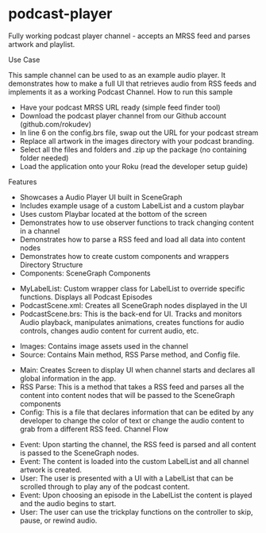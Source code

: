 # podcast-player
Fully working podcast player channel - accepts an MRSS feed and parses artwork and playlist.


Use Case

This sample channel can be used to as an example audio player. It demonstrates how to make a full UI that retrieves audio from RSS feeds and implements it as a working Podcast Channel.
How to run this sample
* Have your podcast MRSS URL ready (simple feed finder tool)
* Download the podcast player channel from our Github account (github.com/rokudev)
* In line 6 on the config.brs file, swap out the URL for your podcast stream
* Replace all artwork in the images directory with your podcast branding.
* Select all the files and folders and .zip up the package (no containing folder needed)
* Load the application onto your Roku (read the developer setup guide)

Features
* Showcases a Audio Player UI built in SceneGraph
* Includes example usage of a custom LabelList and a custom playbar
* Uses custom Playbar located at the bottom of the screen
* Demonstrates how to use observer functions to track changing content in a channel
* Demonstrates how to parse a RSS feed and load all data into content nodes
* Demonstrates how to create custom components and wrappers
Directory Structure
* Components: SceneGraph Components
- MyLabelList: Custom wrapper class for LabelList to override specific functions. Displays all Podcast Episodes
- PodcastScene.xml: Creates all SceneGraph nodes displayed in the UI
- PodcastScene.brs: This is the back-end for UI. Tracks and monitors Audio playback, manipulates animations, creates functions for audio controls, changes audio content for current audio, etc.
* Images: Contains image assets used in the channel
* Source: Contains Main method, RSS Parse method, and Config file.
- Main: Creates Screen to display UI when channel starts and declares all global information in the app.
- RSS Parse: This is a method that takes a RSS feed and parses all the content into content nodes that will be passed to the SceneGraph components
- Config: This is a file that declares information that can be edited by any developer to change the color of text or change the audio content to grab from a different RSS feed.
Channel Flow
* Event: Upon starting the channel, the RSS feed is parsed and all content is passed to the SceneGraph nodes.
* Event: The content is loaded into the custom LabelList and all channel artwork is created.
* User: The user is presented with a UI with a LabelList that can be scrolled through to play any of the podcast content.
* Event: Upon choosing an episode in the LabelList the content is played and the audio begins to start.
* User: The user can use the trickplay functions on the controller to skip, pause, or rewind audio.
